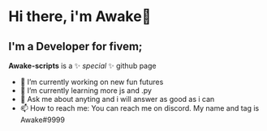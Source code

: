# Hi there, i'm Awake👋

## I'm a Developer for fivem;

**Awake-scripts** is a ✨ _special_ ✨ github page

- 🔭 I’m currently working on new fun futures
- 🌱 I’m currently learning more js and .py
- 💬 Ask me about anyting and i will answer as good as i can
- 📫 How to reach me: You can reach me on discord. My name and tag is Awake#9999
